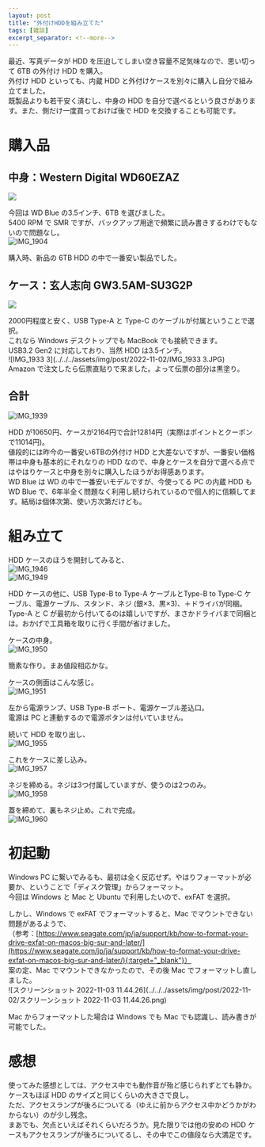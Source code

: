```yaml
---
layout: post
title: "外付けHDDを組み立てた"
tags: [雑談]
excerpt_separator: <!--more-->
---
```


最近、写真データが HDD を圧迫してしまい空き容量不足気味なので、思い切って 6TB の外付け HDD を購入。  
外付け HDD といっても、内蔵 HDD と外付けケースを別々に購入し自分で組み立てました。  
既製品よりも若干安く済むし、中身の HDD を自分で選べるという良さがあります。また、側だけ一度買っておけば後で HDD を交換することも可能です。

<!--more-->  

# 購入品

## 中身：Western Digital WD60EZAZ

<a href="https://www.amazon.co.jp/Western-Digital-3-5%E3%82%A4%E3%83%B3%E3%83%81-WD60EZAZ-EC-%E3%80%90%E5%9B%BD%E5%86%85%E6%AD%A3%E8%A6%8F%E4%BB%A3%E7%90%86%E5%BA%97%E5%93%81%E3%80%91/dp/B0858VP66C?__mk_ja_JP=%E3%82%AB%E3%82%BF%E3%82%AB%E3%83%8A&crid=3J86S2XBC3MG8&keywords=WD60EZAZ&qid=1667573159&qu=eyJxc2MiOiIxLjk3IiwicXNhIjoiMS4zNyIsInFzcCI6IjEuMTAifQ%3D%3D&sbo=RZvfv%2F%2FHxDF%2BO5021pAnSA%3D%3D&sprefix=wd60ezaz%2Caps%2C228&sr=8-1&linkCode=li2&tag=yotio-22&linkId=100db9ef0a5da8ba6491c5f3579925fb&language=ja_JP&ref_=as_li_ss_il" target="_blank"><img border="0" src="//ws-fe.amazon-adsystem.com/widgets/q?_encoding=UTF8&ASIN=B0858VP66C&Format=_SL160_&ID=AsinImage&MarketPlace=JP&ServiceVersion=20070822&WS=1&tag=yotio-22&language=ja_JP" ></a><img src="https://ir-jp.amazon-adsystem.com/e/ir?t=yotio-22&language=ja_JP&l=li2&o=9&a=B0858VP66C" width="1" height="1" border="0" alt="" style="border:none !important; margin:0px !important;" />

今回は WD Blue の3.5インチ、6TB を選びました。  
5400 RPM で SMR ですが、バックアップ用途で頻繁に読み書きするわけでもないので問題なし。  
![IMG_1904](../../../assets/img/post/2022-11-02/IMG_1904.JPG)  

購入時、新品の 6TB HDD の中で一番安い製品でした。

## ケース：玄人志向 GW3.5AM-SU3G2P

<a href="https://www.amazon.co.jp/gp/product/B09F9KZ94B?ie=UTF8&psc=1&linkCode=li2&tag=yotio-22&linkId=f19cd42157e6e6125b8192b647b60053&language=ja_JP&ref_=as_li_ss_il" target="_blank"><img border="0" src="//ws-fe.amazon-adsystem.com/widgets/q?_encoding=UTF8&ASIN=B09F9KZ94B&Format=_SL160_&ID=AsinImage&MarketPlace=JP&ServiceVersion=20070822&WS=1&tag=yotio-22&language=ja_JP" ></a><img src="https://ir-jp.amazon-adsystem.com/e/ir?t=yotio-22&language=ja_JP&l=li2&o=9&a=B09F9KZ94B" width="1" height="1" border="0" alt="" style="border:none !important; margin:0px !important;" />


2000円程度と安く、USB Type-A と Type-C のケーブルが付属ということで選択。  
これなら Windows デスクトップでも MacBook でも接続できます。  
USB3.2 Gen2 に対応しており、当然 HDD は3.5インチ。  
![IMG_1933 3](../../../assets/img/post/2022-11-02/IMG_1933 3.JPG)  
Amazon で注文したら伝票直貼りで来ました。よって伝票の部分は黒塗り。

## 合計

![IMG_1939](../../../assets/img/post/2022-11-02/IMG_1939.JPG)  

HDD が10650円、ケースが2164円で合計12814円（実際はポイントとクーポンで11014円)。  
値段的には昨今の一番安い6TBの外付け HDD と大差ないですが、一番安い価格帯は中身も基本的にそれなりの HDD なので、中身とケースを自分で選べる点ではやはりケースと中身を別々に購入したほうがお得感あります。  
WD Blue は WD の中で一番安いモデルですが、今使ってる PC の内蔵 HDD も WD Blue で、6年半全く問題なく利用し続けられているので個人的に信頼してます。結局は個体次第、使い方次第だけども。

# 組み立て

HDD ケースのほうを開封してみると、  
![IMG_1946](../../../assets/img/post/2022-11-02/IMG_1946.JPG)  
![IMG_1949](../../../assets/img/post/2022-11-02/IMG_1949.JPG)  

HDD ケースの他に、USB Type-B to Type-A ケーブルとType-B to Type-C ケーブル、電源ケーブル、スタンド、ネジ (銀×3、黒×3)、＋ドライバが同梱。  
Type-A と C が最初から付いてるのは嬉しいですが、まさかドライバまで同梱とは。おかげで工具箱を取りに行く手間が省けました。  

ケースの中身。  
![IMG_1950](../../../assets/img/post/2022-11-02/IMG_1950.JPG)  

簡素な作り。まあ値段相応かな。  

ケースの側面はこんな感じ。  
![IMG_1951](../../../assets/img/post/2022-11-02/IMG_1951.JPG)


左から電源ランプ、USB Type-B ポート、電源ケーブル差込口。  
電源は PC と連動するので電源ボタンは付いていません。  

続いて HDD を取り出し、  
![IMG_1955](../../../assets/img/post/2022-11-02/IMG_1955-7572192.JPG)  

これをケースに差し込み。  
![IMG_1957](../../../assets/img/post/2022-11-02/IMG_1957.JPG)  

ネジを締める。ネジは3つ付属していますが、使うのは2つのみ。  
![IMG_1958](../../../assets/img/post/2022-11-02/IMG_1958.JPG)  

蓋を締めて、裏もネジ止め。これで完成。  
![IMG_1960](../../../assets/img/post/2022-11-02/IMG_1960.JPG)

# 初起動

Windows PC に繋いでみるも、最初は全く反応せず。やはりフォーマットが必要か、ということで「ディスク管理」からフォーマット。  
今回は Windows と Mac と Ubuntu で利用したいので、exFAT を選択。  

しかし、Windows で exFAT でフォーマットすると、Mac でマウントできない問題があるようで、  
（参考：[https://www.seagate.com/jp/ja/support/kb/how-to-format-your-drive-exfat-on-macos-big-sur-and-later/](https://www.seagate.com/jp/ja/support/kb/how-to-format-your-drive-exfat-on-macos-big-sur-and-later/){:target="_blank"}）  
案の定、Mac でマウントできなかったので、その後 Mac でフォーマットし直しました。  
![スクリーンショット 2022-11-03 11.44.26](../../../assets/img/post/2022-11-02/スクリーンショット 2022-11-03 11.44.26.png)  

Mac からフォーマットした場合は Windows でも Mac でも認識し、読み書きが可能でした。

# 感想

使ってみた感想としては、アクセス中でも動作音が殆ど感じられずとても静か。  
ケースもほぼ HDD のサイズと同じくらいの大きさで良し。  
ただ、アクセスランプが後ろについてる（ゆえに前からアクセス中かどうかがわからない）のが少し残念。  
まあでも、欠点といえばそれくらいだろうか。見た限りでは他の安めの HDD ケースもアクセスランプが後ろについてるし、その中でこの値段なら大満足です。
